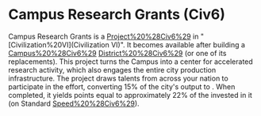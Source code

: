 # Campus Research Grants (Civ6)

Campus Research Grants is a [Project%20%28Civ6%29](project) in "[Civilization%20VI](Civilization VI)". It becomes available after building a [Campus%20%28Civ6%29](Campus) [District%20%28Civ6%29](district) (or one of its replacements).
This project turns the Campus into a center for accelerated research activity, which also engages the entire city production infrastructure. The project draws talents from across your nation to participate in the effort, converting 15% of the city's output to . When completed, it yields points equal to approximately 22% of the invested in it (on Standard [Speed%20%28Civ6%29](speed)).